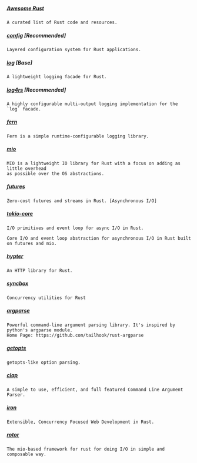 
##### [Awesome Rust](https://github.com/kud1ing/awesome-rust)
    A curated list of Rust code and resources.

##### [config](https://github.com/mehcode/config-rs) [Recommended]
    Layered configuration system for Rust applications.

##### [log](https://crates.io/crates/log) [Base]
    A lightweight logging facade for Rust.

##### [log4rs](https://crates.io/crates/log4rs) [Recommended]
    A highly configurable multi-output logging implementation for the `log` facade.

##### [fern](https://crates.io/crates/fern)
    Fern is a simple runtime-configurable logging library.

##### [mio](https://github.com/carllerche/mio)
    MIO is a lightweight IO library for Rust with a focus on adding as little overhead
    as possible over the OS abstractions.

##### [futures](https://github.com/alexcrichton/futures-rs)
    Zero-cost futures and streams in Rust. [Asynchronous I/O]

##### [tokio-core](https://github.com/tokio-rs/tokio-core)
    I/O primitives and event loop for async I/O in Rust.

    Core I/O and event loop abstraction for asynchronous I/O in Rust built on futures and mio.

##### [hypter](https://github.com/hyperium/hyper)
    An HTTP library for Rust.

##### [syncbox](https://github.com/carllerche/syncbox)
    Concurrency utilities for Rust

##### [argparse](https://crates.io/crates/argparse)
    Powerful command-line argument parsing library. It's inspired by python's argparse module.
    Home Page: https://github.com/tailhook/rust-argparse

##### [getopts](https://crates.io/crates/getopts)
    getopts-like option parsing.

##### [clap](https://crates.io/crates/clap)
    A simple to use, efficient, and full featured Command Line Argument Parser.

##### [iron](https://crates.io/crates/iron)
    Extensible, Concurrency Focused Web Development in Rust.

##### [rotor](https://github.com/tailhook/rotor)
    The mio-based framework for rust for doing I/O in simple and composable way.
